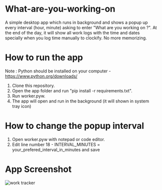 # What-are-you-working-on
A simple desktop app which runs in background and shows a popup up every interval (hour, minute) asking to enter "What are you working on ?". At the end of the day, it will show all work logs with the time and dates specially when you log time manually to clockify. No more memorizing.

# How to run the app

Note : Python should be installed on your computer -  https://www.python.org/downloads/

1. Clone this repository.
2. Open the app folder and run "pip install -r requirements.txt".
3. Run worker.pyw.
4. The app will open and run in the background (it will shown in system tray icon)

# How to change the popup interval

1. Open worker.pyw with notepad or code editor.
2. Edit line number 18 - INTERVAL_MINUTES = your_prefered_interval_in_minutes and save

# App Screenshot

![work tracker](https://iili.io/KTEHbSI.png?raw=true "work tracker")


